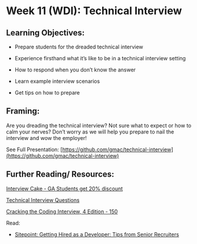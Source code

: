 # Week 11 (WDI): Technical Interview    

## Learning Objectives:

* Prepare students for the dreaded technical interview

* Experience firsthand what it’s like to be in a technical interview setting

* How to respond when you don’t know the answer

* Learn example interview scenarios

* Get tips on how to prepare

## Framing:

Are you dreading the technical interview?  Not sure what to expect or how to calm your nerves? Don’t worry as we will help you prepare to nail the interview and wow the employer!

See Full Presentation:  [https://github.com/gmac/technical-interview](https://github.com/gmac/technical-interview)

## Further Reading/ Resources:

[Interview Cake - GA Students get 20% discount ](https://www.interviewcake.com/?utm_campaign=bc&utm_source=generalassembly)

[Technical Interview Questions](https://drive.google.com/open?id=0B0cuNYi34jyudE5sQ0Itblp0RkE&authuser=0)

[Cracking the Coding Interview, 4 Edition - 150](https://drive.google.com/open?id=0B0cuNYi34jyuQnRIZGw1Tk43OGs&authuser=0)

Read:
- [Sitepoint: Getting Hired as a Developer: Tips from Senior Recruiters](http://www.sitepoint.com/getting-hired-developer-tips-senior-recruiters/)
